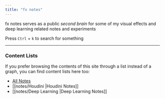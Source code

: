 ```yaml
---
title: "fx notes"
---
```


fx notes serves as a public *second brain* for some of my visual effects and deep learning related notes and experiments

Press `Ctrl` + `k` to search for something

***

### Content Lists
If you prefer browsing the contents of this site through a list instead of a graph, you can find content lists here too:

- [All Notes](/notes)
- [[notes/Houdini |Houdini Notes]]
- [[notes/Deep Learning |Deep Learning Notes]]